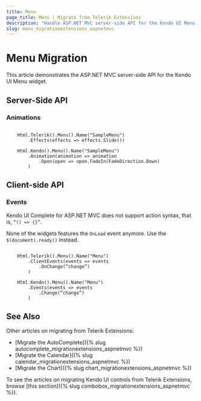 ```yaml
---
title: Menu
page_title: Menu | Migrate from Telerik Extensions
description: "Handle ASP.NET MVC server-side API for the Kendo UI Menu widget."
slug: menu_migrationextensions_aspnetmvc
---
```


# Menu Migration

This article demonstrates the ASP.NET MVC server-side API for the Kendo UI Menu widget.

## Server-Side API

### Animations

```tab-Previous

    Html.Telerik().Menu().Name("SampleMenu")
        .Effects(effects => effects.Slide())
```
```tab-Current
    Html.Kendo().Menu().Name("SampleMenu")
        .Animation(animation => animation
            .Open(open => open.FadeIn(FadeDirection.Down)
        )
```

## Client-side API

### Events

Kendo UI Complete for ASP.NET MVC does not support action syntax, that is, `“() => {}”`.

None of the widgets features the `OnLoad` event anymore. Use the `$(document).ready()` instead.

```tab-Previous

    Html.Telerik().Menu().Name("Menu")
        .ClientEvents(events => events
            .OnChange(“change”)
        )
```
```tab-Current
    Html.Kendo().Menu().Name("Menu")
        .Events(events => events
            .Change(“change”)
        )
```
## See Also

Other articles on migrating from Telerik Extensions:

* [Migrate the AutoComplete]({% slug autocomplete_migrationextensions_aspnetmvc %})
* [Migrate the Calendar]({% slug calendar_migrationextensions_aspnetmvc %})
* [Migrate the Chart]({% slug chart_migrationextensions_aspnetmvc %})

To see the articles on migrating Кendo UI controls from Telerik Extensions, browse [this section]({% slug combobox_migrationextensions_aspnetmvc %}).
